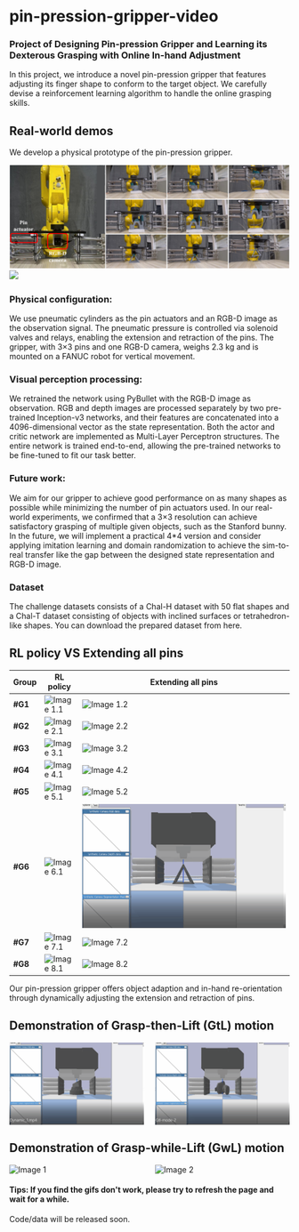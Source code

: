 # pin-pression-gripper-video
### Project of Designing Pin-pression Gripper and Learning its Dexterous Grasping with Online In-hand Adjustment

In this project, we introduce a novel pin-pression gripper that features adjusting its finger shape to conform to the target object.
We carefully devise a reinforcement learning algorithm to handle the online grasping skills.

## Real-world demos
We develop a physical prototype of the pin-pression gripper. 

![](assets/Real-world/Sim2real.png)
![](assets/Real-world/real-world-1.gif)


### Physical configuration: 
We use pneumatic cylinders as the pin actuators and an RGB-D image as the observation signal. The pneumatic pressure is controlled via solenoid valves and relays, enabling the extension and retraction of the pins. The gripper, with 3×3 pins and one RGB-D camera, weighs 2.3 kg and is mounted on a FANUC robot for vertical movement. 

### Visual perception processing: 
We retrained the network using PyBullet with the RGB-D image as observation. RGB and depth images are processed separately by two pre-trained Inception-v3 networks, and their features are concatenated into a 4096-dimensional vector as the state representation. Both the actor and critic network are implemented as Multi-Layer Perceptron structures. The entire network is trained end-to-end, allowing the pre-trained networks to be fine-tuned to fit our task better. 

### Future work: 
We aim for our gripper to achieve good performance on as many shapes as possible while minimizing the number of pin actuators used. In our real-world experiments, we confirmed that a 3×3 resolution can achieve satisfactory grasping of multiple given objects, such as the Stanford bunny. In the future, we will implement a practical 4*4 version and consider applying imitation learning and domain randomization to achieve the sim-to-real transfer like the gap between the designed state representation and RGB-D image.

### Dataset
The challenge datasets consists of a Chal-H dataset with 50 flat shapes and a Chal-T dataset consisting of objects with inclined surfaces or tetrahedron-like shapes.
You can download the prepared dataset from here.

## RL policy VS Extending all pins
|**Group**  | **RL policy** | **Extending all pins** |
|-----------|--------------|--------------|
| **#G1** | ![Image 1.1](assets/compare_with_all-extended/group-1/rl-1.gif) | ![Image 1.2](assets/compare_with_all-extended/group-1/all-1.gif) |
| **#G2** | ![Image 2.1](assets/compare_with_all-extended/group-2/rl-2.gif) | ![Image 2.2](assets/compare_with_all-extended/group-2/all-2.gif) |
| **#G3** | ![Image 3.1](assets/compare_with_all-extended/group-3/rl-3.gif) | ![Image 3.2](assets/compare_with_all-extended/group-3/all-3.gif) |
| **#G4** | ![Image 4.1](assets/compare_with_all-extended/group-4/rl-4.gif) | ![Image 4.2](assets/compare_with_all-extended/group-4/all-4.gif) |
| **#G5** | ![Image 5.1](assets/compare_with_all-extended/group-5/rl-5.gif) | ![Image 5.2](assets/compare_with_all-extended/group-5/all-5.gif) |
| **#G6** | ![Image 6.1](assets/compare_with_all-extended/group-6/rl-6.gif) | ![Image 6.2](assets/compare_with_all-extended/group-6/all-6.gif) |
| **#G7** | ![Image 7.1](assets/compare_with_all-extended/group-7/rl-7.gif) | ![Image 7.2](assets/compare_with_all-extended/group-7/all-7.gif) |
| **#G8** | ![Image 8.1](assets/compare_with_all-extended/group-8/rl-policy-8.gif) | ![Image 8.2](assets/compare_with_all-extended/group-8/all-8.gif) |
<!-- Table -->
Our pin-pression gripper offers object adaption and in-hand re-orientation through dynamically adjusting the extension and retraction of pins.

## Demonstration of Grasp-then-Lift (GtL) motion
<div style="display: flex; justify-content: space-between;">
  <img src="GtL-mode-1.gif" alt="Image 1" width="48%">
  <img src="GtL-mode-2.gif" alt="Image 2" width="48%">
</div>

## Demonstration of Grasp-while-Lift (GwL) motion
<div style="display: flex; justify-content: space-between;">
  <img src="GwL-mode-1.gif" alt="Image 1" width="48%">
  <img src="GwL-mode-3.gif" alt="Image 2" width="48%">
</div>




#### Tips: If you find the gifs don't work, please try to refresh the page and wait for a while.
Code/data will be released soon.
